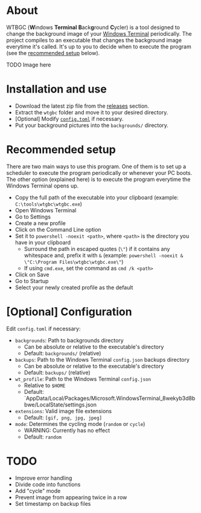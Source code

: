 # About

WTBGC (**W**indows **Terminal** **B**ack**g**round **C**ycler) is a tool designed to change the background image of your [Windows Terminal](https://github.com/microsoft/terminal) periodically.
The project compiles to an executable that changes the background image everytime it's called. It's up to you to decide when to execute the program (see the [recommended setup](#recommended-setup) below).

TODO Image here

# Installation and use

- Download the latest zip file from the [releases](TODO) section.
- Extract the `wtgbc` folder and move it to your desired directory.
- [Optional] Modify [`config.toml`](#optional-configuration) if necessary.
- Put your background pictures into the `backgrounds/` directory.

# Recommended setup

There are two main ways to use this program.
One of them is to set up a scheduler to execute the program periodically or whenever your PC boots.
The other option (explained here) is to execute the program everytime the Windows Terminal opens up.

- Copy the full path of the executable into your clipboard (example: `C:\tools\wtgbc\wtgbc.exe`)
- Open Windows Terminal
- Go to Settings
- Create a new profile
- Click on the Command Line option
- Set it to `powershell -noexit <path>`, where `<path>` is the directory you have in your clipboard
    - Surround the path in escaped quotes (`\"`) if it contains any whitespace and, prefix it with `&` (example: `powershell -noexit & \"C:\Program Files\wtgbc\wtgbc.exe\"`)
    - If using `cmd.exe`, set the command as `cmd /k <path>`
- Click on Save
- Go to Startup
- Select your newly created profile as the default

# [Optional] Configuration

Edit `config.toml` if necessary:

- `backgrounds`: Path to backgrounds directory
    - Can be absolute or relative to the executable's directory
    - Default: `backgrounds/` (relative)
- `backups`: Path to the Windows Terminal `config.json` backups directory
    - Can be absolute or relative to the executable's directory
    - Default: `backups/` (relative)
- `wt_profile`: Path to the Windows Terminal `config.json`
    - Relative to `$HOME`
    - Default: `AppData/Local/Packages/Microsoft.WindowsTerminal_8wekyb3d8bbwe/LocalState/settings.json
- `extensions`: Valid image file extensions
    - Default: `[gif, png, jpg, jpeg]`
- `mode`: Determines the cycling mode (`random` or `cycle`)
    - WARNING: Currently has no effect
    - Default: `random`

# TODO

- Improve error handling
- Divide code into functions
- Add "cycle" mode
- Prevent image from appearing twice in a row
- Set timestamp on backup files

